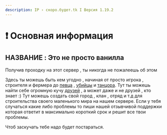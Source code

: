 ```yaml
---
description: IP › скоро.будет.tk I Версия 1.19.2
---
```


# ❗ Основная информация

##

## НАЗВАНИE : Это **не просто** ванилла&#x20;

Получив проходку на этот сервер , ты никогда не пожалеешь об этом&#x20;

Здесь ты можешь быть кем угодно , начиная от просто игрока , строителя и фермера до [певца](unikalnye-dopolneniya-i-prochie-osobennosti/mekhaniki-servera.md#golosovoi-chat) , [убийцы](unikalnye-dopolneniya-i-prochie-osobennosti/mekhaniki-servera.md#lokacii) и [танцора](unikalnye-dopolneniya-i-prochie-osobennosti/mekhaniki-servera.md#emocii). Тут ты можешь найти себе огромную кучу [друзей](https://discord.gg/bqdMPtSZGY) , а может даже и не друзей , кто знает :) Тут можешь создать свой город , клан , отряд и т.д для строительства своего маленького мира на нашем сервере. Если у тебя случаться какие либо проблемы то пиши нашей отзывчивой поддержки которая ответит в максимально короткий срок и решит все твои проблемы.

Чтоб заскучать тебе надо будет постараться.

